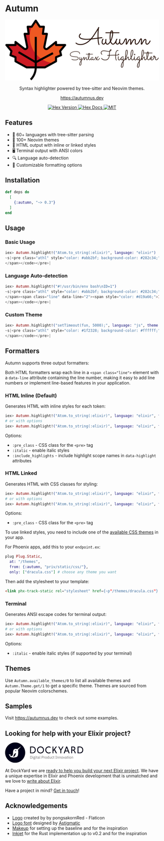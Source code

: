 # Autumn

<!-- MDOC -->

<div align="center">
  <img src="https://raw.githubusercontent.com/leandrocp/autumn/main/assets/images/autumn_logo.png" width="512" alt="Autumn logo">
</div>

<p align="center">
  Syntax highlighter powered by tree-sitter and Neovim themes.
</p>

<p align="center">
  <a href="https://autumnus.dev">https://autumnus.dev</a>
</p>

<div align="center">
  <a href="https://hex.pm/packages/autumn">
    <img alt="Hex Version" src="https://img.shields.io/hexpm/v/autumn">
  </a>

  <a href="https://hexdocs.pm/autumn">
    <img alt="Hex Docs" src="http://img.shields.io/badge/hex.pm-docs-green.svg?style=flat">
  </a>

  <a href="https://opensource.org/licenses/MIT">
    <img alt="MIT" src="https://img.shields.io/hexpm/l/autumn">
  </a>
</div>

## Features

- 🌳 60+ languages with tree-sitter parsing
- 🎨 100+ Neovim themes
- 📝 HTML output with inline or linked styles
- 🖥️ Terminal output with ANSI colors
- 🔍 Language auto-detection
- 🎯 Customizable formatting options

## Installation

```elixir
def deps do
  [
    {:autumn, "~> 0.3"}
  ]
end
```

## Usage

### Basic Usage

```elixir
iex> Autumn.highlight!("Atom.to_string(:elixir)", language: "elixir")
~s|<pre class="athl" style="color: #abb2bf; background-color: #282c34;"><code class="language-elixir" translate="no" tabindex="0"><span class="line" data-line="1"><span style="color: #e5c07b;">Atom</span><span style="color: #56b6c2;">.</span><span style="color: #61afef;">to_string</span><span style="color: #c678dd;">(</span><span style="color: #e06c75;">:elixir</span><span style="color: #c678dd;">)</span>
</span></code></pre>|
```

### Language Auto-detection

```elixir
iex> Autumn.highlight!("#!/usr/bin/env bash\nID=1")
~s|<pre class="athl" style="color: #abb2bf; background-color: #282c34;"><code class="language-bash" translate="no" tabindex="0"><span class="line" data-line="1"><span style="color: #c678dd;">#!/usr/bin/env bash</span>
</span><span class="line" data-line="2"><span style="color: #d19a66;">ID</span><span style="color: #56b6c2;">=</span><span style="color: #d19a66;">1</span>
</span></code></pre>|
```

### Custom Theme

```elixir
iex> Autumn.highlight!("setTimeout(fun, 5000);", language: "js", theme: "github_light")
~s|<pre class="athl" style="color: #1f2328; background-color: #ffffff;"><code class="language-javascript" translate="no" tabindex="0"><span class="line" data-line="1"><span style="color: #6639ba;">setTimeout</span><span style="color: #1f2328;">(</span><span style="color: #1f2328;">fun</span><span style="color: #1f2328;">,</span> <span style="color: #0550ae;">5000</span><span style="color: #1f2328;">)</span><span style="color: #1f2328;">;</span>
</span></code></pre>|
```

## Formatters

Autumn supports three output formatters:

Both HTML formatters wrap each line in a `<span class="line">` element with a `data-line` attribute containing the line number, making it easy to add line numbers or implement line-based features in your application.

### HTML Inline (Default)

Generates HTML with inline styles for each token:

```elixir
iex> Autumn.highlight!("Atom.to_string(:elixir)", language: "elixir", formatter: :html_inline)
# or with options
iex> Autumn.highlight!("Atom.to_string(:elixir)", language: "elixir", formatter: {:html_inline, pre_class: "my-code", italic: true, include_highlights: true})
```

Options:
- `:pre_class` - CSS class for the `<pre>` tag
- `:italic` - enable italic styles
- `:include_highlights` - include highlight scope names in `data-highlight` attributes

### HTML Linked

Generates HTML with CSS classes for styling:

```elixir
iex> Autumn.highlight!("Atom.to_string(:elixir)", language: "elixir", formatter: :html_linked)
# or with options
iex> Autumn.highlight!("Atom.to_string(:elixir)", language: "elixir", formatter: {:html_linked, pre_class: "my-code"})
```

Options:
- `:pre_class` - CSS class for the `<pre>` tag

To use linked styles, you need to include one of the [available CSS themes](https://github.com/leandrocp/autumn/tree/main/priv/static/css) in your app.

For Phoenix apps, add this to your `endpoint.ex`:

```elixir
plug Plug.Static,
  at: "/themes",
  from: {:autumn, "priv/static/css/"},
  only: ["dracula.css"] # choose any theme you want
```

Then add the stylesheet to your template:

```html
<link phx-track-static rel="stylesheet" href={~p"/themes/dracula.css"} />
```

### Terminal

Generates ANSI escape codes for terminal output:

```elixir
iex> Autumn.highlight!("Atom.to_string(:elixir)", language: "elixir", formatter: :terminal)
# or with options
iex> Autumn.highlight!("Atom.to_string(:elixir)", language: "elixir", formatter: {:terminal, italic: true})
```

Options:
- `:italic` - enable italic styles (if supported by your terminal)

## Themes

Use `Autumn.available_themes/0` to list all available themes and `Autumn.Theme.get/1` to get a specific theme. Themes are sourced from popular Neovim colorschemes.

## Samples

Visit https://autumnus.dev to check out some examples.

## Looking for help with your Elixir project?

<img src="https://raw.githubusercontent.com/leandrocp/autumn/main/assets/images/dockyard_logo.png" width="256" alt="DockYard logo">

At DockYard we are [ready to help you build your next Elixir project](https://dockyard.com/phoenix-consulting).
We have a unique expertise in Elixir and Phoenix development that is unmatched and we love to [write about Elixir](https://dockyard.com/blog/categories/elixir).

Have a project in mind? [Get in touch](https://dockyard.com/contact/hire-us)!

## Acknowledgements

* [Logo](https://www.flaticon.com/free-icons/fall) created by by pongsakornRed - Flaticon
* [Logo font](https://fonts.google.com/specimen/Sacramento) designed by [Astigmatic](http://www.astigmatic.com)
* [Makeup](https://hex.pm/packages/makeup) for setting up the baseline and for the inspiration
* [Inkjet](https://crates.io/crates/inkjet) for the Rust implementation up to v0.2 and for the inspiration
